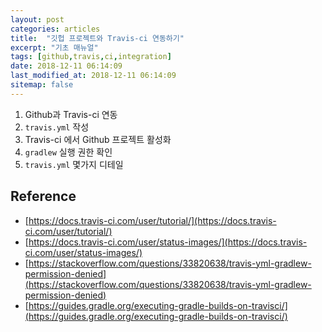 ```yaml
---
layout: post
categories: articles
title:  "깃헙 프로젝트와 Travis-ci 연동하기"
excerpt: "기초 매뉴얼"
tags: [github,travis,ci,integration]
date: 2018-12-11 06:14:09
last_modified_at: 2018-12-11 06:14:09
sitemap: false
---
```


1. Github과 Travis-ci 연동
2. `travis.yml` 작성
3. Travis-ci 에서 Github 프로젝트 활성화
4. `gradlew` 실행 권한 확인
5. `travis.yml` 몇가지 디테일

## Reference

* [https://docs.travis-ci.com/user/tutorial/](https://docs.travis-ci.com/user/tutorial/)
* [https://docs.travis-ci.com/user/status-images/](https://docs.travis-ci.com/user/status-images/)
* [https://stackoverflow.com/questions/33820638/travis-yml-gradlew-permission-denied](https://stackoverflow.com/questions/33820638/travis-yml-gradlew-permission-denied)
* [https://guides.gradle.org/executing-gradle-builds-on-travisci/](https://guides.gradle.org/executing-gradle-builds-on-travisci/)
